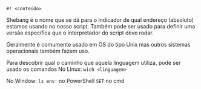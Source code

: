 `#! <conteúdo>`

Shebang é o nome que se dá para o indicador de qual endereço (absoluto) estamos usando no nosso script. 
	Também pode ser usado para definir uma versão específica que o interpretador do script deve rodar.

Geralmente é comumente usado em OS do tipo Unix mas outros sistemas operacionais também fazem uso.

Para descobrir qual o caminho que aquela linguagem utiliza, pode ser usado os comandos
No Linux:
	`wich <linguagem>` 

No Window: 
	`ls env:` no PowerShell 
	`SET` no cmd

